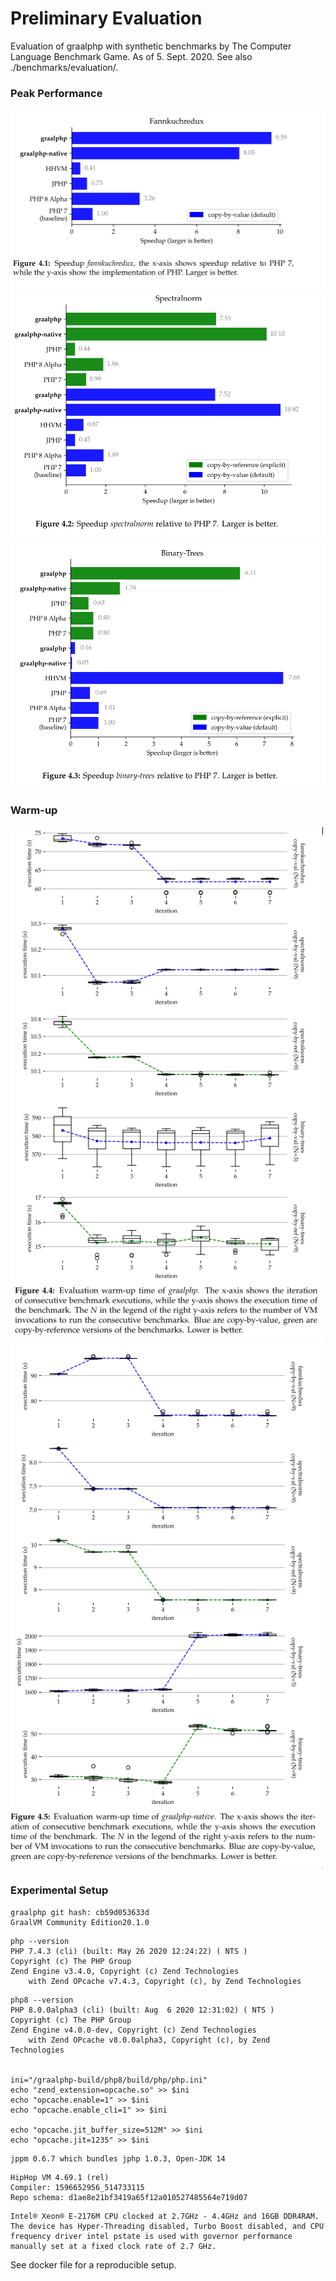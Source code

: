 # Preliminary Evaluation
Evaluation of graalphp with synthetic benchmarks by The Computer
Language Benchmark Game. As of 5. Sept. 2020. See also ./benchmarks/evaluation/.

### Peak Performance

<img src="./benchmarks/evaluation/assets/report/image_2020-09-06_12-35-34.png" alt="fannkuchredux" width="600"/>
<img src="./benchmarks/evaluation/assets/report/image_2020-09-06_12-35-57.png" alt="spectralnorm" width="600"/>
<img src="./benchmarks/evaluation/assets/report/image_2020-09-06_12-36-09.png" alt="bintree" width="600"/>


### Warm-up
<img src="./benchmarks/evaluation/assets/report/image_2020-09-02_19-17-24.png" alt="warmup-graalphp" width="500"/>
<img src="./benchmarks/evaluation/assets/report/image_2020-09-02_19-16-51.png" alt="warmup-graalphp-native" width="500"/>

### Experimental Setup
```
graalphp git hash: cb59d053633d
GraalVM Community Edition20.1.0
```

```
php --version
PHP 7.4.3 (cli) (built: May 26 2020 12:24:22) ( NTS )
Copyright (c) The PHP Group
Zend Engine v3.4.0, Copyright (c) Zend Technologies
    with Zend OPcache v7.4.3, Copyright (c), by Zend Technologies

```

```
php8 --version
PHP 8.0.0alpha3 (cli) (built: Aug  6 2020 12:31:02) ( NTS )
Copyright (c) The PHP Group
Zend Engine v4.0.0-dev, Copyright (c) Zend Technologies
    with Zend OPcache v8.0.0alpha3, Copyright (c), by Zend Technologies
    

ini="/graalphp-build/php8/build/php/php.ini"
echo "zend_extension=opcache.so" >> $ini
echo "opcache.enable=1" >> $ini
echo "opcache.enable_cli=1" >> $ini

echo "opcache.jit_buffer_size=512M" >> $ini
echo "opcache.jit=1235" >> $ini
```

```
jppm 0.6.7 which bundles jphp 1.0.3, Open-JDK 14
```

```
HipHop VM 4.69.1 (rel)
Compiler: 1596652956_514733115
Repo schema: d1ae8e21bf3419a65f12a010527485564e719d07
```

```
Intel® Xeon® E-2176M CPU clocked at 2.7GHz - 4.4GHz and 16GB DDR4RAM. The device has Hyper-Threading disabled, Turbo Boost disabled, and CPU frequency driver intel pstate is used with governor performance manually set at a fixed clock rate of 2.7 GHz.
```

See docker file for a reproducible setup.


